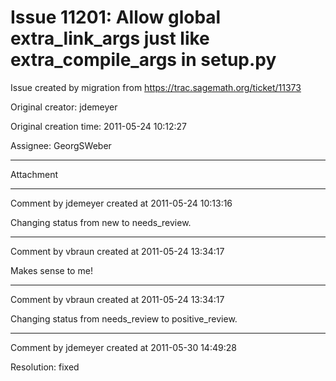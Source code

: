 # Issue 11201: Allow global extra_link_args just like extra_compile_args in setup.py

Issue created by migration from https://trac.sagemath.org/ticket/11373

Original creator: jdemeyer

Original creation time: 2011-05-24 10:12:27

Assignee: GeorgSWeber




---

Attachment


---

Comment by jdemeyer created at 2011-05-24 10:13:16

Changing status from new to needs_review.


---

Comment by vbraun created at 2011-05-24 13:34:17

Makes sense to me!


---

Comment by vbraun created at 2011-05-24 13:34:17

Changing status from needs_review to positive_review.


---

Comment by jdemeyer created at 2011-05-30 14:49:28

Resolution: fixed
